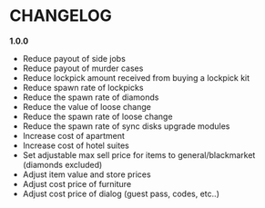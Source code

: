 # CHANGELOG
**1.0.0**
- Reduce payout of side jobs
- Reduce payout of murder cases
- Reduce lockpick amount received from buying a lockpick kit
- Reduce spawn rate of lockpicks
- Reduce the spawn rate of diamonds
- Reduce the value of loose change
- Reduce the spawn rate of loose change
- Reduce the spawn rate of sync disks upgrade modules
- Increase cost of apartment
- Increase cost of hotel suites
- Set adjustable max sell price for items to general/blackmarket (diamonds excluded)
- Adjust item value and store prices
- Adjust cost price of furniture
- Adjust cost price of dialog (guest pass, codes, etc..)